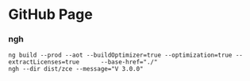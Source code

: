 # GitHub Page

### ngh

```
ng build --prod --aot --buildOptimizer=true --optimization=true --extractLicenses=true      --base-href="./"
ngh --dir dist/zce --message="V 3.0.0"
```
